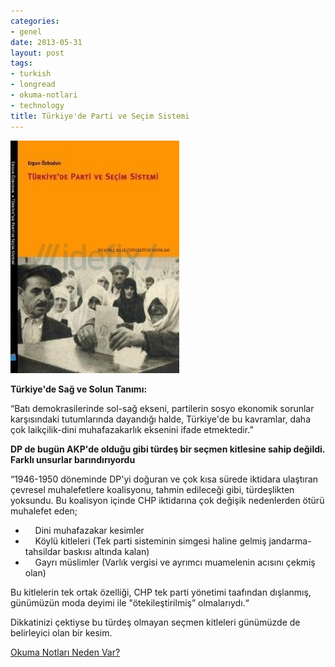 ```yaml
---
categories:
- genel
date: 2013-05-31
layout: post
tags:
- turkish
- longread
- okuma-notlari
- technology
title: Türkiye'de Parti ve Seçim Sistemi
---
```


[![](/images/374667)](http://static.idefix.com/cache/0/270/374667)

**Türkiye'de Sağ ve Solun Tanımı:**  
  
“Batı demokrasilerinde sol-sağ ekseni, partilerin sosyo ekonomik sorunlar karşısındaki tutumlarında dayandığı halde, Türkiye'de bu kavramlar, daha çok laikçilik-dini muhafazakarlık eksenini ifade etmektedir.”  
  
**DP de bugün AKP'de olduğu gibi türdeş bir seçmen kitlesine sahip değildi. Farklı unsurlar barındırıyordu**  
  
“1946-1950 döneminde DP'yi doğuran ve çok kısa sürede iktidara ulaştıran çevresel muhalefetlere koalisyonu, tahmin edileceği gibi, türdeşlikten yoksundu. Bu koalisyon içinde CHP iktidarına çok değişik nedenlerden ötürü muhalefet eden;  
  
  
  

-     Dini muhafazakar kesimler
-     Köylü kitleleri (Tek parti sisteminin simgesi haline gelmiş jandarma-tahsildar baskısı altında kalan)
-     Gayrı müslimler (Varlık vergisi ve ayrımcı muamelenin acısını çekmiş olan)

  
Bu kitlelerin tek ortak özelliği, CHP tek parti yönetimi taafından dışlanmış, günümüzün moda deyimi ile "ötekileştirilmiş” olmalarıydı.“  
  
Dikkatinizi çektiyse bu türdeş olmayan seçmen kitleleri günümüzde de belirleyici olan bir kesim.  
  
[Okuma Notları Neden Var?](http://blog.suatatan.com/2013/05/suat-atann-okuma-notlar-neden-var-neden.html)
